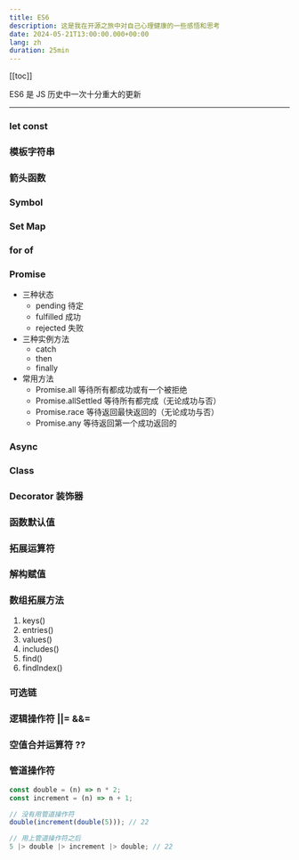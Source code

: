 ```yaml
---
title: ES6
description: 这是我在开源之旅中对自己心理健康的一些感悟和思考
date: 2024-05-21T13:00:00.000+00:00
lang: zh
duration: 25min
---
```


[[toc]]

<!-- > [English Version](/posts/mental-health-oss) ｜ 感谢 {@xxholly32} {@yyyanghj} 协助翻译 -->

ES6 是 JS 历史中一次十分重大的更新

---
### let const
### 模板字符串
### 箭头函数
### Symbol
### Set Map
### for of
### Promise
- 三种状态 
  - pending 待定
  - fulfilled 成功
  - rejected 失败
- 三种实例方法
  - catch 
  - then
  - finally
- 常用方法
  - Promise.all 等待所有都成功或有一个被拒绝
  - Promise.allSettled 等待所有都完成（无论成功与否）
  - Promise.race 等待返回最快返回的（无论成功与否）
  - Promise.any 等待返回第一个成功返回的
### Async
### Class
### Decorator 装饰器
### 函数默认值
### 拓展运算符
### 解构赋值
### 数组拓展方法
1. keys()
2. entries()
3. values()
4. includes()
5. find()
6. findIndex()

### 可选链
### 逻辑操作符 ||=  &&=
### 空值合并运算符 ??
### 管道操作符
```js
const double = (n) => n * 2;
const increment = (n) => n + 1;

// 没有用管道操作符
double(increment(double(5))); // 22

// 用上管道操作符之后
5 |> double |> increment |> double; // 22
```


<!-- 

### 措手不及

从某种意义上说，即使是今天，开源对我来说仍然是一个非常新且未知的领域。

自从我开始学习编程和了解开源，我就一直梦想着成为一名全职的开源开发者。在大学期间，我怀着被开源社区认可的渴望，不断寻找自己能参与的有重大影响力的项目。突然之间，你会迎来一个转折点，你的项目可能会出乎意料地获得成功，或者被邀请加入一个重量级项目。在那一刻，所有的激动和随之而来的责任感突然涌上心头。几天后，当最初的兴奋感逐渐消散，你开始意识到这还意味着巨大的责任和许多你之前未曾考虑过的事情。虽然我在大学期间一直努力跻身开源界，但当我真正踏入这一领域时，才发现自己有多么的措手不及。

关于开源有趣的一点是 **你可能永远不会准备好**。你可能会遇到棘手的技术问题，或者需要不断追赶新兴技术的脚步，但除了编码之外，还会有许多其他事情需要你去应对。你要成为 **客服** 去解答问题；成为 **设计师**、 **作家** 去编写一份精美的文档；成为 **项目经理** 确保项目正常推进；成为 **团队领导** 来接纳新的贡献者并保持团队的积极性；**推广** 你的作品；在大会上发表 **演讲**；等等。这些都是作为开源开发者的「额外影响」，不仅仅是代码，很多其他事情也会随之而来。

对我来说，这是一个巨大的挑战。我是一个相当内向的人，我不擅长聊天或交谈。我在学校时，英语成绩很差，也没有说英文的自信。我非常怯场，即便只是在同学面前，我也会非常紧张。我想我也不喜欢团队管理，尽管我从未真正领导过一个团队 —— 有太多事情值得害怕。

但现实并不会给你充足的时间去做好充足的准备（或者从另一方面来看，如果不迈出第一步，你可能永远不会准备妥当），随着项目的发展，你的职责也随之增加，你会被迫学习和适应。当它自然地成长为一个团队时，你就得学会沟通，学会领导。当有人邀请你做播客或者演讲时，他们不会等你三年时间来练习语言或演讲技巧 —— 你要么错过机会，要么就面对恐惧向前进。因为我对开源的热爱，我必须战胜自己、克服恐惧。

这些事情可能看起来难以应对，但如果你逐一接受并克服这些挑战，你可能会慢慢发现，这些经历其实是相当有趣且充满回报的。事到如今，我非常感激曾经的这些机会，它们促使我走出舒适区，迫使我进步。在做开源的这四年里，尽管我在很多方面仍不尽完美，但我能够更加自信流利地说英语了；我在许多研讨会上演讲，有些会议的参与者甚至达到了数千人，每次演讲前，我仍然会感到非常紧张，但至少我不再害怕上台了。

未来还有很多挑战和惊喜在等着我。我既感到忐忑不安，又充满期待。

> 这里我很喜欢 [<span i-carbon-music /> Jony J 的《山脚》](https://music.163.com/#/song?id=1886366521) 中所描述的感觉，有兴趣的话可以去听听。

### 「期望」

人类具有很强的适应能力。这驱使人类得以生存并不断进步，但同时，也让我们变得难以满足。

当我开始我最初的几个开源项目时，我非常兴奋。我会不断刷新页面，急切地等待新的 issue、 pull request 和评论的出现。每一个 star 都会让我开心，我也会尽我所能去解决每一个 issue。我设定了诸如获得 100 颗 star、500 颗 star 等里程碑，每当达成这些目标时我都会为此庆祝。我仍然清楚地记得，当我向我的朋友介绍我的项目获得了几百颗星星而对这个世界产生了一些影响时，我是多么自豪。

但一旦你达成了这些目标，事情就开始变得「理所当然」。随后，你将期望更多，设立更高的目标。到达某个时间点，我开始对 star 或下载量这类数字不再那么关心。这未必是件坏事，毕竟这并非是我们真正应该关注的指标，但我偶尔还是会怀念那些能从简单的事物中找到快乐的日子。

我逐渐意识到，我们生活中的许多事情的经历与我们的 **期望** 有直接关系。在起步阶段，我们的预期不高，也相较容易实现。随着我们不断进步，站在更高的平台上时，我们开始抱有更高的期望。然而，这些期望往往不会按比例线性增长。当你拥有了 1000 颗 star 时，再增加 100 个 star 可能不会像最初什么都没有时那么令人深刻。当你有 1000 颗 star 时，你会寻找另外的 1000 颗，而仅仅 100 颗已经不能满足你了。这对我来说很奇怪，我不喜欢我自己的这种「生物本性」。

我发现降低自己的期望，并对所拥有的一切心存感激，是保持快乐的一个有效方式。当你意识到自己无法不断实现一个又一个目标时，最好的出路就是停止追求更高的成就，暂时休息一下，欣赏周遭的景色 —— 你可能会发现自己其实已经达到了足够的高度。自从我开始不再过分关注得失后，我发现自己更乐于去尝试各种不同的想法，哪怕它们可能不会成功 —— 因为我对它们没有过高的期望，所以在我看来根本不存在「失败」这回事。如果它们中有一些最终获得了成功，那将成为一份不错的「惊喜」。

> 如果你对此感兴趣，我在[「关于 Yak Shaving」](/posts/about-yak-shaving-zh)一文中阐述了我的寻找想法的过程。

### 「自我期望」

期望不仅关乎我们所做的事情，同样也关乎我自己。当我对某个项目过分在意时，我常常会发现我对扮演「善良且友好的维护者」这一角色的自我期望过高。每当我看到别人批评我的项目，或是某个 bug 给人带来困扰，亦或是我没有及时回复 issue 等诸如此类的事情时，我会感到沮丧。这在那些广受欢迎的项目上，这种感觉尤为强烈，正因为我知道有许多人正依赖着它。这些对自己的期望也给我带来了相当大的压力。

正如我在[另一篇文章中提到的，维护者与用户的比例在开源项目中通常是不平衡的](/posts/why-reproductions-are-required-zh)。找到一个新的贡献者或团队成员非常困难，但由于开源天然免费，吸引更多用户却几乎没有门槛。

开源软件通常是[**「以现状提供」**](/posts/why-reproductions-are-required-zh#open-source-software-is-served-as-is)的，这意味着维护者并**没有义务**为他人解决问题。我想这对维护者来说，也会是一个困难的思维转换，尤其是对于那些关心用户和社区的维护者。当我们收到新的 issue 时，很难置之不理。但从另一个角度来看，一个人的时间和精力是有限的。当工作量超出了一个人的能力时，设定优先级，优先关注最重要的事情是其实会更好的做法。

我希望有人能在我最开始维护高流量的开源项目时告诉我这一点（在网上其实有不少很好的资源，比如[这篇文章](https://opensource.guide/best-practices-zh/#its-okay-to-hit-pause)）—— 我花了很长时间才意识到，我不必做多完美，很多事情做不到也没有关系，而我应该找到自己的做事节奏。与其接收通知被动地处理，更适合我的其实是关闭通知，在自己适合的时间再去主动查看和处理 issues 和 pull request。

> 如果你对此感兴趣, 我曾做过一个关于[「我如何管理 GitHub 通知」](/posts/manage-github-notifcations-2023)的演讲。

**降低对自己的期望** —— 没有人是完美的，也没有人是不会累的机器。不要让它们成为你的心理负担。保持健康和可持续的节奏，让自己保持快乐和积极性，长远来看会产生更多积极的影响。

### 当梦想成为工作

生活在自己的梦想中很棒，老实说，甚至是一种特权。但从现实角度来说，怀揣梦想与梦想成为现实生活之间存在着巨大的差异。梦想总是被理想化的，忽视了所有那些枯燥乏味的细节。我的梦想是成为一名全职的开源开发者。没错，独立工作、做自己喜欢的事情、自由安排时间、可以在任何地方工作、造福世界等等，这一切听起来都很美好。可是世界并没有这么简单。

这与「把你的爱好变成工作」非常相似。它确实有很多好处，例如你会更加享受工作并且更有动力。但其实，这也伴随着许多义务和责任。当一个爱好变成一份工作时，你失去了选择什么时候做什么的自由。以前，你会把你的爱好作为工作后的放松，但现在，当你想通过爱好来放松时，它们反倒变成了工作。

我很幸运，软件开发是一个广阔的领域，有很多不同的事情可以做。除了主要的开源项目维护之外，我有时会做一些小项目（[Generative Art](https://100.antfu.me/)，[Stable Diffusion](/posts/ai-qrcode)，[一些小实验](/projects)，等等）来放松一下我的大脑（相对于主要项目的一种「放松」）。我也很喜欢玩独立游戏，同时我一直在考虑认真地开发一些游戏 —— 不过那是另外一个话题了 —— 至少现在，当我真的想远离代码时，我还有不少逃避的方法。

可能是我太喜欢编程了，以至于我对这件事并没有强烈的感觉。对我而言，「工作」和「娱乐」的界限是相当模糊的。有时，一个最开始以娱乐为初衷的项目最终也可能演变成一个大家都依赖的重要项目。

### 速度、规模和品质

其实这个主题才是这是驱使我写这篇博客文章最初的原因。

让我们从这个 <b important-text-hex-E3B65E>速度（Velocity）</b>、<b important-text-hex-D777B1>规模（Scope）</b>和<b important-text-hex-80BEDF> 品质（Quality）</b>的[「铁三角」](https://en.wikipedia.org/wiki/Project_management_triangle)开始。 <br><span op50>(通常它们是品质/速度/成本，我在这里做了一些调整)</span>

<figure>
  <img src="/images/oss-mental-iron-triangle-zh.svg" />
  <figcaption text-center>速度-规模-品质 铁三角</figcaption>
</figure>

通常，人们会说 - 在这三个因素中，你**只能选择两个**。如果你想更快地交付一个项目，你可能不得不在品质上做出妥协，或者缩减产品功能。而如果你想拥有一个高质量和功能丰富的产品，那么你可能需要牺牲交付速度，慢慢打磨出优质的成果。

以我个人的标准，保持开源软件的高品质是我绝对不会妥协的准则。

同时，保持一定的速度和惯性对我来说也非常重要。我的大部分动力来自于完成某件事后的成就感。若我能够创建迭代事物然后交付的反馈循环，我便能进入一种极佳的[心流](https://en.wikipedia.org/wiki/Flow_%28psychology%29)状态中。

因此，我通常选择<b important-text-hex-80BEDF>品质</b>和<b important-text-hex-E3B65E>速度</b>。起初，我的项目规模相当明确且较小。我设法在保持高品质的同时，快速交付，快速从社区中获得反馈。那时，我能够保持高效和积极性，持续推进这些项目。

### 范围

我「出乎意料地」保持了这种势头和速度相当长一段时间。我从 {i18n Ally|https://github.com/lokalise/i18n-ally} 和 {VueUse|https://github.com/vueuse/vueuse} 开始接触开源，自那以后，我加入了 Vue 和 Vite 团队。**在 2021 年一年之中**，我做出了 {Slidev|https://github.com/slidevjs/slidev} <span op75 text-sm>(2021 年 4 月)</span>、{UnoCSS|https://github.com/unocss/unocss} <span op75 text-sm>(2021 年 10 月)</span> 和 {Vitest|https://github.com/vitest-dev/vitest} <span op75 text-sm>(2021 年 12 月)</span> --- 一切都进行得太顺利了，以至于我几乎没有意识到拥有更大规模的项目也是会有上限的。
从那时起，我继续「无知地」保持着这样的速度。我非常幸运能够遇到这些了不起的团队和社区，并从他们那里得到帮助：

- 非常厉害的 {Nuxt|https://github.com/nuxt/nuxt} 团队 {@Atinux} {@danielroe} {@pi0}
- {@sheremet-va} {@AriPerkkio} 和 [Vitest 团队](https://github.com/vitest-dev/vitest/graphs/contributors) 持续维护 {Vitest|https://github.com/vitest-dev/vitest}
- {@chu121su12} {@zyyv} 和 [UnoCSS 团队](https://github.com/unocss/unocss/graphs/contributors) 推动 {UnoCSS|https://github.com/unocss/unocss} 的很多改进
- {@okxiaoliang4} {@wheatjs} {@Alfred-Skyblue} {@Tahul} 和 [VueUse 团队](https://vueuse.org/) 协助维护 {VueUse|https://github.com/vueuse/vueuse}
- {@sxzz} 管理 {Unplugin|https://github.com/unplugin}
- {@KermanX} {@tonai} 在 {Slidev|https://github.com/slidevjs/slidev} 上推动了很多功能
- {@arashsheyda} 在 {Nuxt DevTools|https://github.com/nuxt/devtools} 上提供了很多帮助
- {@shuuji3} {@Shinigami92} 为 {Elk|https://github.com/elk-zone/elk} 做出了贡献
- {@patak-dev} {@sapphi-red} {@bluwy} 与出色的社区一起推动 Vite 前进
- {@userquin} 维护 {Vite PWA|https://github.com/vite-pwa} 并几乎在所有项目中提供了帮助
- {@yyx990803}，我从他那学到了很多关于开源和决策的智慧
- ...以及许多为开源做出贡献或通过赞助提供财务支持的人！

很遗憾我没法一一列举出所有人，很多人也实际上在多个项目中有所交集。我想说的是，我并非孤军奋战，也不可能独自承担所有工作。我从社区和团队那里**借到了很多帮助**才能完成这些。我对此深表感激。除了<b important-text-hex-80BEDF>品质</b>和<b important-text-hex-E3B65E>速度</b>之外，似乎我也做到了不错的<b important-text-hex-D777B1>规模</b> —— 这看起来好像打破了铁三角的规则 —— 但实际上，在幕后的社区才是使这一切成为可能的「魔法」。

### 能力范围

维护多个高流量的开源项目所需的工作量实际上是巨大的。没有社区的帮助，我理应早就达到了我的极限。尽管社区给了我很多帮助，但是，沟通、协调以及切换上下文仍然需要耗费我大量精力。时间一长，我需要处理的事情越积越多，想要尝试的新点子和待改善的地方也不断增加。

我想让这些项目保持活力并持续发展；我想写更多的博客文章来分享我的想法；我想做更多的演讲，去旅行，和很多人见见面；我想做更多的直播，因为我知道很多人还在催更；我必须得处理完这个事情，才能进行那个发布；我也想学法语；也想抽出更多的时间和家人在一起 —— 我的意思是，这或许就是生活。每个人都有自己的忧虑和责任，我并没有比其他人更加特别或忙碌。

> <span font-serif font-bold op80 text-1.2rem>「但不知怎么的，好像有些东西，让我喘不过气。」</span>

我可能不愿意承认我潜在的倦怠（burnout）。这并不是因为我害怕，而是我不想轻言放弃，也不想被动地去应对。我知道该休息时就要休息，但称自己为「倦怠」并放弃对我来说像是一种「逃避责任」的「捷径」。我想找出「root cause」（根本原因），并尝试改善情况，而不仅仅是「workaround」（临时应对）。正如我们之前讨论的，对「期望」的转变，重新审视自己的「措手不及」和「自我期望」，是我在面对因不同原因的倦怠时的解决方案。通过自我调整和适应，我通常能在大约一周的时间内走出低谷，并继续前进。

这次的情况有点不同，原因并不是我缺乏动力，而是因为我想做的事情太多了，而超出了我的能力范围。我开始思考，或许问题在于我总是抱着保持<b important-text-hex-E3B65E>速度</b>并且不断交付成果的这种期望，我对做得不够和做得不快感到焦虑。快速获得反馈是很棒，也很高效，但我可能因为太习惯于快速而变得有些容易没有耐心。这些因素叠加在一起，当我在做一些需要中长期努力的事情时，我变得容易感到焦虑。

例如，写作。我不擅长写作，而且说实话我也并不喜欢写作。文档、博客文章、教程和演讲 —— 都需要耗费大量时间，但我又不得不做。当我在写作时，我很容易失心和分神，甚至中途放弃。所以我在 [Twitter 上询问了一下大家的做法](https://twitter.com/antfu7/status/1764397930796953823)，得到了社区的很多很好的建议（你可以看看评论，说不定对你来说也会有所帮助）。我开始尝试放轻松，慢慢地做，试图转变我的思维，不急于求成，享受过程。你正在阅读的这篇博客大约花了我一周的时间来写（对我来说这是相当长的时间），分成了多个阶段来完成。这也帮助我重新审视和梳理我的思想和感受，实际上，把它们写下来也减轻了我不少的焦虑感。

因此，我想我应该重新审视一下自己的能力范围和期望。我得明白并接受一个事实：我不可能始终以这样的速度前进，也没必要对自己过于严苛。放缓步伐，更细致地打磨每一个细节，也许我能在这个过程中找到别样的快乐和满足感。

老实说，我并不确定我在这篇博客文章中想要表达什么 —— 也许只是简单地与你分享我的想法和感受。现在，我仍然感到相当大的压力。我仍在适应和努力寻找更好的处理方式。通过这一周的写作和与朋友交谈，我感觉好多了，我相信我会度过这个难关。这可能就像我们生活中的许多其他事情一样：我们并不总是有完美的解决方案，但我们必须得继续前进，找到出路。

对于每个开源项目维护者来说，保持良好的心理健康是实现长期可持续发展的关键。在整个旅程中，我不认为会有一个绝对的「答案」或「解决方案」。这更像是一个持续的学习和适应的过程，需要我们自己去寻找适合我们自己的方法。

### 我很想听到你的想法

**感谢**你能耐心地把我这杂乱冗长的心情读到最后！

我知道我的观点一定是非常主观且具有偏差的。如果这篇文章引发了你的一些想法或感受，我**很想听听你的想法或你的方法**。你可以在这篇 [推文](https://twitter.com/antfu7/status/1768973757681438909) 或 [mastodon](https://elk.zone/m.webtoo.ls/@antfu/112105304547243075) 下评论，如果你更喜欢私下交流，也可以发邮件到 hi@antfu.me。

另外，关于开源，还有很多方面值得讨论，而我在这篇文章里没有机会提及。[Artem Zakharchenko](https://twitter.com/kettanaito) 写了一篇很有趣的文章 [「开源的黑暗面」](https://kettanaito.com/blog/the-dark-side-of-open-source)，他从不同的角度和观点出发，我也非常认同。强烈推荐你也读一读。

### 致谢

最后，我要特别感谢我的女朋友 [Inès](https://www.instagram.com/iiiiiiines__/)，她一直从始至终陪伴我度过每一个艰难的时刻。如果没有她的支持，我的开源之路也许不会走到今天。

此外，感谢 {@patak-dev} 和 {@posva} 对这个话题的深入交流，他们真的帮了我很多，提供了很大的支持。

还有正在阅读这篇文章的**你**，以及整个开源社区！我非常感激你们给我的所有帮助和支持。

下次再见，保重！ -->
